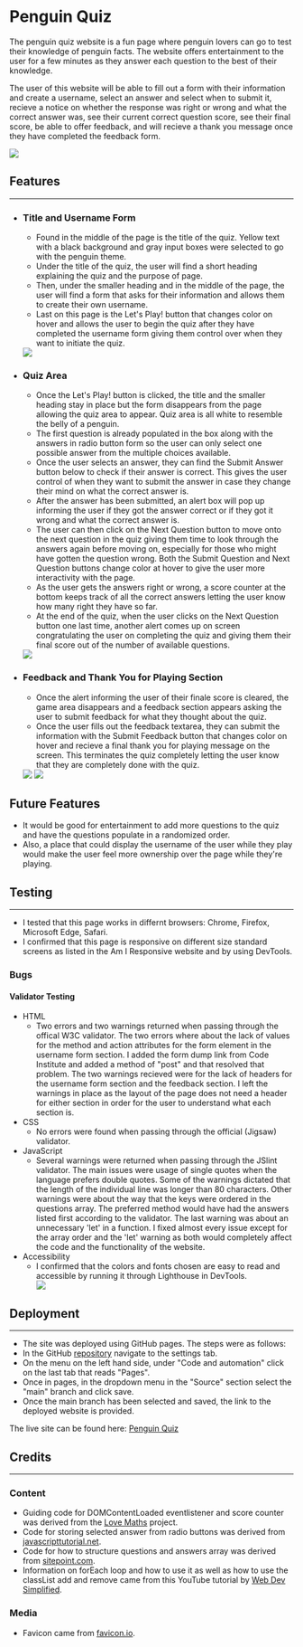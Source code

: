 <h1>Penguin Quiz</h1>

The penguin quiz website is a fun page where penguin lovers can go to test their knowledge of penguin facts. The website offers entertainment to the user for a few minutes as they answer each question to the best of their knowledge.

The user of this website will be able to fill out a form with their information and create a username, select an answer and select when to submit it, recieve a notice on whether the response was right or wrong and what the correct answer was, see their current correct question score, see their final score, be able to offer feedback, and will recieve a thank you message once they have completed the feedback form.

<img src="./assets/images/amiresponsive_peng.PNG">

<h2>Features</h2>
<hr>

<ul>
    <li>
    <h3>Title and Username Form</h3>
    <ul>
    <li>Found in the middle of the page is the title of the quiz. Yellow text with a black background and gray input boxes were selected to go with the penguin theme.</li>
    <li>Under the title of the quiz, the user will find a short heading explaining the quiz and the purpose of page.</li>
    <li>Then, under the smaller heading and in the middle of the page, the user will find a form that asks for their information and allows them to create their own username.</li>
    <li>Last on this page is the Let's Play! button that changes color on hover and allows the user to begin the quiz after they have completed the username form giving them control over when they want to initiate the quiz.</li>
    </ul>
    <img src="./assets/images/titlepage.PNG">
    <li>
    <h3>Quiz Area</h3>
    <ul>
    <li>Once the Let's Play! button is clicked, the title and the smaller heading stay in place but the form disappears from the page allowing the quiz area to appear. Quiz area is all white to resemble the belly of a penguin.</li>
    <li>The first question is already populated in the box along with the answers in radio button form so the user can only select one possible answer from the multiple choices available.</li>
    <li>Once the user selects an answer, they can find the Submit Answer button below to check if their answer is correct. This gives the user control of when they want to submit the answer in case they change their mind on what the correct answer is.</li>
    <li>After the answer has been submitted, an alert box will pop up informing the user if they got the answer correct or if they got it wrong and what the correct answer is.</li>
    <li>The user can then click on the Next Question button to move onto the next question in the quiz giving them time to look through the answers again before moving on, especially for those who might have gotten the question wrong. Both the Submit Question and Next Question buttons change color at hover to give the user more interactivity with the page.</li>
    <li>As the user gets the answers right or wrong, a score counter at the bottom keeps track of all the correct answers letting the user know how many right they have so far.</li>
    <li> At the end of the quiz, when the user clicks on the Next Question button one last time, another alert comes up on screen congratulating the user on completing the quiz and giving them their final score out of the number of available questions.</li>
    </ul>
    <img src="./assets/images/gameintpage.PNG">
    </li>
    <li>
    <h3>Feedback and Thank You for Playing Section</h3>
    <ul>
    <li>Once the alert informing the user of their finale score is cleared, the game area disappears and a feedback section appears asking the user to submit feedback for what they thought about the quiz.</li>
    <li>Once the user fills out the feedback textarea, they can submit the information with the Submit Feedback button that changes color on hover and recieve a final thank you for playing message on the screen. This terminates the quiz completely letting the user know that they are completely done with the quiz.</li>
    </ul>
    <img src="./assets/images/feedbackpage.PNG">
    <img src="./assets/images/thankyoupage.PNG">
    </li>
    </li>
</ul>
<h2>Future Features</h2>
<ul>
<li>It would be good for entertainment to add more questions to the quiz and have the questions populate in a randomized order.</li>
<li>Also, a place that could display the username of the user while they play would make the user feel more ownership over the page while they're playing.</li>
</ul>
<h2>Testing</h2>
<hr>
<ul>
<li>I tested that this page works in differnt browsers: Chrome, Firefox, Microsoft Edge, Safari.</li>
<li>I confirmed that this page is responsive on different size standard screens as listed in the Am I Responsive website and by using DevTools.</li>
</ul>

<h3>Bugs</h3>
<h4>Validator Testing</h4>
<ul>
<li>HTML
    <ul>
    <li>Two errors and two warnings returned when passing through the offical W3C validator. The two errors where about the lack of values for the method and action attributes for the form element in the username form section. I added the form dump link from Code Institute and added a method of "post" and that resolved that problem. The two warnings recieved were for the lack of headers for the username form section and the feedback section. I left the warnings in place as the layout of the page does not need a header for either section in order for the user to understand what each section is.</li>
    </ul>
</li>
<li>CSS
<ul>
    <li>No errors were found when passing through the official (Jigsaw) validator.</li>
</ul>
</li>
<li>JavaScript
<ul>
    <li>Several warnings were returned when passing through the JSlint validator. The main issues were usage of single quotes when the language prefers double quotes. Some of the warnings dictated that the length of the individual line was longer than 80 characters. Other warnings were about the way that the keys were ordered in the questions array. The preferred method would have had the answers listed first according to the validator. The last warning was about an unnecessary 'let' in a function. I fixed almost every issue except for the array order and the 'let' warning as both would completely affect the code and the functionality of the website.</li>
</ul>
</li>
<li>Accessibility
<ul>
    <li>I confirmed that the colors and fonts chosen are easy to read and accessible by running it through Lighthouse in DevTools.</li>
    <img src="./assets/images/lighthousereport.PNG">
</ul>
</li>
</ul>

<h2>Deployment</h2>
<hr>
<ul>
<li>The site was deployed using GitHub pages. The steps were as follows:
    <li>In the GitHub <a href= "https://github.com/LinaGarcia24/penguin-quiz">repository</a> navigate to the settings tab.</li>
    <li>On the menu on the left hand side, under "Code and automation" click on the last tab that reads "Pages".</li>
    <li>Once in pages, in the dropdown menu in the "Source" section select the "main" branch and click save.</li>
    <li>Once the main branch has been selected and saved, the link to the deployed website is provided.</li>
</li>
</ul>
<p>The live site can be found here: <a href="https://linagarcia24.github.io/penguin-quiz/">Penguin Quiz</a></p>

<h2>Credits</h2>
<hr>

<h3>Content</h3>
<ul>
    <li>Guiding code for DOMContentLoaded eventlistener and score counter was derived from the <a href="https://github.com/LinaGarcia24/love-maths">Love Maths</a> project.</li>
    <li>Code for storing selected answer from radio buttons was derived from <a href="https://www.javascripttutorial.net/javascript-dom/javascript-radio-button/">javascripttutorial.net</a>.</li>
    <li>Code for how to structure questions and answers array was derived from <a href="https://www.sitepoint.com/simple-javascript-quiz/">sitepoint.com</a>.</li>
    <li>Information on forEach loop and how to use it as well as how to use the classList add and remove came from this YouTube tutorial by <a href= "https://www.youtube.com/watch?v=riDzcEQbX6k&t=1177s">Web Dev Simplified</a>.</li>
</ul>

<h3>Media</h3>
<ul>
    <li>Favicon came from <a href="https://favicon.io/emoji-favicons/penguin/">favicon.io</a>.</li>
</ul>